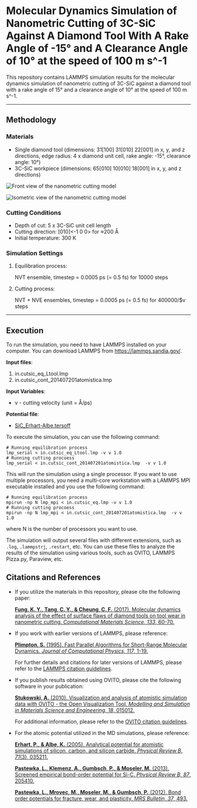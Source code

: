 # Molecular Dynamics Simulation of Nanometric Cutting of 3C-SiC Against A Diamond Tool With A Rake Angle of -15° and A Clearance Angle of 10° at the speed of 100 m s^-1

This repository contains LAMMPS simulation results for the molecular dynamics simulation of nanometric cutting of 3C-SiC against a diamond tool with a rake angle of 15° and a clearance angle of 10° at the speed of  100 m s^-1.

---

## Methodology

### Materials

- Single diamond tool (dimensions: 31[100] 31[010] 22[001] in x, y, and z directions, edge radius: 4 x diamond unit cell, rake angle: -15°, clearance angle: 10°)
- 3C-SiC workpiece (dimensions: 65[010] 10[010] 18[001] in x, y, and z directions)

![Front view of the nanometric cutting model](front_view.png)

![Isometric view of the nanometric cutting model](isometric_view.png)

### Cutting Conditions

- Depth of cut: 5 x 3C-SiC unit cell length
- Cutting direction: [010]<-1 0 0> for ≈200 Å
- Initial temperature: 300 K

### Simulation Settings

1. Equilibration process:

   NVT ensemble, timestep = 0.0005 ps (= 0.5 fs) for 10000 steps

2. Cutting process:

   NVT + NVE ensembles, timestep = 0.0005 ps (= 0.5 fs) for 400000/$v steps

---

## Execution

To run the simulation, you need to have LAMMPS installed on your computer. You can download LAMMPS from https://lammps.sandia.gov/.

**Input files**:

1. in.cutsic_eq_Ltool.lmp
2. in.cutsic_cont_201407201atomistica.lmp

**Input Variables**:

- v - cutting velocity (unit = Å/ps)

**Potential file**:

- [SiC_Erhart-Albe.tersoff](https://www.ctcms.nist.gov/potentials/entry/2005--Erhart-P-Albe-K--Si-C-I/)

To execute the simulation, you can use the following command:

```shell
# Running equilibration process
lmp_serial < in.cutsic_eq_Ltool.lmp -v v 1.0
# Running cutting procoess
lmp_serial < in.cutsic_cont_201407201atomistica.lmp  -v v 1.0
```

This will run the simulation using a single processor. If you want to use multiple processors, you need a multi-core workstation with a LAMMPS MPI executable installed and you use the following command:

```shell
# Running equilibration process
mpirun -np N lmp_mpi < in.cutsic_eq.lmp -v v 1.0
# Running cutting procoess
mpirun -np N lmp_mpi < in.cutsic_cont_201407201atomistica.lmp  -v v 1.0
```

where N is the number of processors you want to use.

The simulation will output several files with different extensions, such as `.log`, `.lammpstrj`, `.restart`, etc. You can use these files to analyze the results of the simulation using various tools, such as OVITO, LAMMPS Pizza.py, Paraview, etc.

## Citations and References

- If you utilize the materials in this repository, please cite the following paper:

  [**Fung, K. Y., Tang, C. Y., & Cheung, C. F.** (2017). Molecular dynamics analysis of the effect of surface flaws of diamond tools on tool wear in nanometric cutting. *Computational Materials Science, 133*, 60-70.](https://doi.org/10.1016/j.commatsci.2017.03.006)

- If you work with earlier versions of LAMMPS, please reference:

  [**Plimpton, S.** (1995). Fast Parallel Algorithms for Short-Range Molecular Dynamics. *Journal of Computational Physics, 117*, 1-19.](https://doi.org/10.1006/jcph.1995.1039)

  For further details and citations for later versions of LAMMPS, please refer to the [LAMMPS citation guidelines](https://www.lammps.org/cite.html).

- If you publish results obtained using OVITO, please cite the following software in your publication:

  [**Stukowski, A.** (2010). Visualization and analysis of atomistic simulation data with OVITO - the Open Visualization Tool. *Modelling and Simulation in Materials Science and Engineering, 18*, 015012.](https://doi.org/10.1088/0965-0393/18/1/015012)

  For additional information, please refer to the [OVITO citation guidelines](https://www.ovito.org/#citeOvito).
  
- For the atomic potential utilized in the MD simulations, please reference:

  [**Erhart, P., & Albe, K.** (2005). Analytical potential for atomistic simulations of silicon, carbon, and silicon carbide. *Physical Review B, 71*(3), 035211.](https://doi.org/10.1103/physrevb.71.035211)

  [**Pastewka, L., Klemenz, A., Gumbsch, P., & Moseler, M.** (2013). Screened empirical bond-order potential for Si-C. *Physical Review B, 87*, 205410.](http://dx.doi.org/10.1103/PhysRevB.87.205410)

  [**Pastewka, L., Mrovec, M., Moseler, M., & Gumbsch, P.** (2012). Bond order potentials for fracture, wear, and plasticity. *MRS Bulletin, 37*, 493.](http://dx.doi.org/10.1557/mrs.2012.94)
